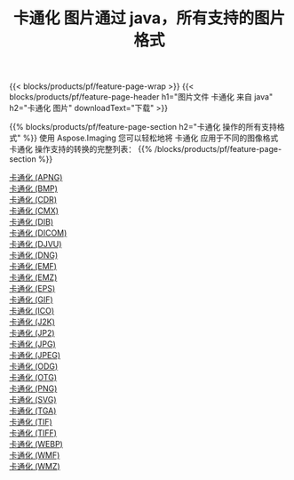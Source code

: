 ﻿---
title: 卡通化 图片通过 java，所有支持的图片格式 
weight: 3920
url: /zh-hans/java/cartoonify 
lang: zh-hans
langdirlevel: 2
locales: zh-hans,ja,it,ru,de,es,fr,nl,id,lt,pl,pt,vi,tr,ko,zh-hant,ar,hi,th,sv,cs,uk,he
description: 使用 Aspose.Imaging 你可以轻松地通过 java 获取 卡通化 图像
---

{{< blocks/products/pf/feature-page-wrap >}}
{{< blocks/products/pf/feature-page-header h1="图片文件 卡通化 来自 java" h2="卡通化 图片" downloadText="下载" >}}


{{% blocks/products/pf/feature-page-section  h2="卡通化 操作的所有支持格式" %}}
使用 Aspose.Imaging 您可以轻松地将 卡通化 应用于不同的图像格式
<br/>
卡通化 操作支持的转换的完整列表：
{{% /blocks/products/pf/feature-page-section %}}
<div class="container-fluid productfamilypage bg-gray">
    <div class="convertypes bg-gray agp-content section">
        <div class="container">
		<div class="row other-converters">
		    <div class='col-md-2 other-converter remove-lp remove-rp'><a href="/imaging/zh-hans/java/cartoonify/apng" >卡通化 (APNG)</a></div><div class='col-md-2 other-converter remove-lp remove-rp'><a href="/imaging/zh-hans/java/cartoonify/bmp" >卡通化 (BMP)</a></div><div class='col-md-2 other-converter remove-lp remove-rp'><a href="/imaging/zh-hans/java/cartoonify/cdr" >卡通化 (CDR)</a></div><div class='col-md-2 other-converter remove-lp remove-rp'><a href="/imaging/zh-hans/java/cartoonify/cmx" >卡通化 (CMX)</a></div><div class='col-md-2 other-converter remove-lp remove-rp'><a href="/imaging/zh-hans/java/cartoonify/dib" >卡通化 (DIB)</a></div><div class='col-md-2 other-converter remove-lp remove-rp'><a href="/imaging/zh-hans/java/cartoonify/dicom" >卡通化 (DICOM)</a></div><div class='col-md-2 other-converter remove-lp remove-rp'><a href="/imaging/zh-hans/java/cartoonify/djvu" >卡通化 (DJVU)</a></div><div class='col-md-2 other-converter remove-lp remove-rp'><a href="/imaging/zh-hans/java/cartoonify/dng" >卡通化 (DNG)</a></div><div class='col-md-2 other-converter remove-lp remove-rp'><a href="/imaging/zh-hans/java/cartoonify/emf" >卡通化 (EMF)</a></div><div class='col-md-2 other-converter remove-lp remove-rp'><a href="/imaging/zh-hans/java/cartoonify/emz" >卡通化 (EMZ)</a></div><div class='col-md-2 other-converter remove-lp remove-rp'><a href="/imaging/zh-hans/java/cartoonify/eps" >卡通化 (EPS)</a></div><div class='col-md-2 other-converter remove-lp remove-rp'><a href="/imaging/zh-hans/java/cartoonify/gif" >卡通化 (GIF)</a></div><div class='col-md-2 other-converter remove-lp remove-rp'><a href="/imaging/zh-hans/java/cartoonify/ico" >卡通化 (ICO)</a></div><div class='col-md-2 other-converter remove-lp remove-rp'><a href="/imaging/zh-hans/java/cartoonify/j2k" >卡通化 (J2K)</a></div><div class='col-md-2 other-converter remove-lp remove-rp'><a href="/imaging/zh-hans/java/cartoonify/jp2" >卡通化 (JP2)</a></div><div class='col-md-2 other-converter remove-lp remove-rp'><a href="/imaging/zh-hans/java/cartoonify/jpg" >卡通化 (JPG)</a></div><div class='col-md-2 other-converter remove-lp remove-rp'><a href="/imaging/zh-hans/java/cartoonify/jpeg" >卡通化 (JPEG)</a></div><div class='col-md-2 other-converter remove-lp remove-rp'><a href="/imaging/zh-hans/java/cartoonify/odg" >卡通化 (ODG)</a></div><div class='col-md-2 other-converter remove-lp remove-rp'><a href="/imaging/zh-hans/java/cartoonify/otg" >卡通化 (OTG)</a></div><div class='col-md-2 other-converter remove-lp remove-rp'><a href="/imaging/zh-hans/java/cartoonify/png" >卡通化 (PNG)</a></div><div class='col-md-2 other-converter remove-lp remove-rp'><a href="/imaging/zh-hans/java/cartoonify/svg" >卡通化 (SVG)</a></div><div class='col-md-2 other-converter remove-lp remove-rp'><a href="/imaging/zh-hans/java/cartoonify/tga" >卡通化 (TGA)</a></div><div class='col-md-2 other-converter remove-lp remove-rp'><a href="/imaging/zh-hans/java/cartoonify/tif" >卡通化 (TIF)</a></div><div class='col-md-2 other-converter remove-lp remove-rp'><a href="/imaging/zh-hans/java/cartoonify/tiff" >卡通化 (TIFF)</a></div><div class='col-md-2 other-converter remove-lp remove-rp'><a href="/imaging/zh-hans/java/cartoonify/webp" >卡通化 (WEBP)</a></div><div class='col-md-2 other-converter remove-lp remove-rp'><a href="/imaging/zh-hans/java/cartoonify/wmf" >卡通化 (WMF)</a></div><div class='col-md-2 other-converter remove-lp remove-rp'><a href="/imaging/zh-hans/java/cartoonify/wmz" >卡通化 (WMZ)</a></div>
                </div>
        </div>
    </div>
</div>
<br/>
